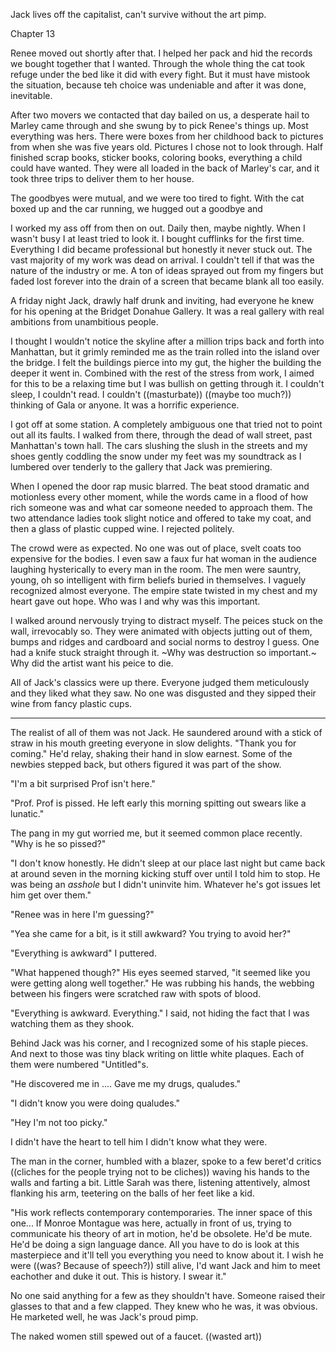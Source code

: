 Jack lives off the capitalist, can't survive without the art pimp.



Chapter 13

Renee moved out shortly after that. I helped her pack and hid the records we bought together that I wanted. Through the whole thing the cat took refuge under the bed like it did with every fight. But it must have mistook the situation, because teh choice was undeniable and after it was done, inevitable.

After two movers we contacted that day bailed on us, a desperate hail to Marley came through and she swung by to pick Renee's things up. Most everything was hers. There were boxes from her childhood back to pictures from when she was five years old. Pictures I chose not to look through. Half finished scrap books, sticker books, coloring books, everything a child could have wanted. They were all loaded in the back of Marley's car, and it took three trips to deliver them to her house.

The goodbyes were mutual, and we were too tired to fight. With the cat boxed up and the car running, we hugged out a goodbye and 

I worked my ass off from then on out. Daily then, maybe nightly. When I wasn't busy I at least tried to look it. I bought cufflinks for the first time. Everything I did became professional but honestly it never stuck out. The vast majority of my work was dead on arrival. I couldn't tell if that was the nature of the industry or me. A ton of ideas sprayed out from my fingers but faded lost forever into the drain of a screen that became blank all too easily.

A friday night Jack, drawly half drunk and inviting, had everyone he knew for his opening at the Bridget Donahue Gallery. It was a real gallery with real ambitions from unambitious people.

I thought I wouldn't notice the skyline after a million trips back and forth into Manhattan, but it grimly reminded me as the train rolled into the island over the bridge. I felt the buildings pierce into my gut, the higher the building the deeper it went in. Combined with the rest of the stress from work, I aimed for this to be a relaxing time but I was bullish on getting through it. I couldn't sleep, I couldn't read. I couldn't ((masturbate)) ((maybe too much?)) thinking of Gala or anyone. It was a horrific experience.

I got off at some station. A completely ambiguous one that tried not to point out all its faults. I walked from there, through the dead of wall street, past Manhattan's town hall. The cars slushing the slush in the streets and my shoes gently coddling the snow under my feet was my soundtrack as I lumbered over tenderly to the gallery that Jack was premiering.

When I opened the door rap music blarred. The beat stood dramatic and motionless every other moment, while the words came in a flood of how rich someone was and what car someone needed to approach them. The two attendance ladies took slight notice and offered to take my coat, and then a glass of plastic cupped wine. I rejected politely.

The crowd were as expected. No one was out of place, svelt coats too expensive for the bodies. I even saw a faux fur hat woman in the audience laughing hysterically to every man in the room. The men were sauntry, young, oh so intelligent with firm beliefs buried in themselves. I vaguely recognized almost everyone. The empire state twisted in my chest and my heart gave out hope. Who was I and why was this important.

I walked around nervously trying to distract myself. The peices stuck on the wall, irrevocably so. They were animated with objects jutting out of them, bumps and ridges and cardboard and social norms to destroy I guess. One had a knife stuck straight through it. ~Why was destruction so important.~ Why did the artist want his peice to die.

All of Jack's classics were up there. Everyone judged them meticulously and they liked what they saw. No one was disgusted and they sipped their wine from fancy plastic cups.



-------------

The realist of all of them was not Jack. He saundered around with a stick of straw in his mouth greeting everyone in slow delights. "Thank you for coming." He'd relay, shaking their hand in slow earnest. Some of the newbies stepped back, but others figured it was part of the show.


"I'm a bit surprised Prof isn't here."

"Prof. Prof is pissed. He left early this morning spitting out swears like a lunatic."

The pang in my gut worried me, but it seemed common place recently. "Why is he so pissed?"

"I don't know honestly. He didn't sleep at our place last night but came back at around seven in the morning kicking stuff over until I told him to stop. He was being an _asshole_ but I didn't uninvite him. Whatever he's got issues let him get over them."

"Renee was in here I'm guessing?"

"Yea she came for a bit, is it still awkward? You trying to avoid her?"

"Everything is awkward" I puttered.

"What happened though?" His eyes seemed starved, "it seemed like you were getting along well together." He was rubbing his hands, the webbing between his fingers were scratched raw with spots of blood.

"Everything is awkward. Everything." I said, not hiding the fact that I was watching them as they shook.

Behind Jack was his corner, and I recognized some of his staple pieces. And next to those was tiny black writing on little white plaques. Each of them were numbered "Untitled"s.

"He discovered me in .... Gave me my drugs, qualudes."

"I didn't know you were doing qualudes."

"Hey I'm not too picky."

I didn't have the heart to tell him I didn't know what they were.

The man in the corner, humbled with a blazer, spoke to a few beret'd critics ((cliches for the people trying not to be cliches)) waving his hands to the walls and farting a bit. Little Sarah was there, listening attentively, almost flanking his arm, teetering on the balls of her feet like a kid.

"His work reflects contemporary contemporaries. The inner space of this one... If Monroe Montague was here, actually in front of us, trying to communicate his theory of art in motion, he'd be obsolete. He'd be mute. He'd be doing a sign language dance. All you have to do is look at this masterpiece and it'll tell you everything you need to know about it. I wish he were ((was? Because of speech?)) still alive, I'd want Jack and him to meet eachother and duke it out. This is history. I swear it."

No one said anything for a few as they shouldn't have. Someone raised their glasses to that and a few clapped. They knew who he was, it was obvious. He marketed well, he was Jack's proud pimp.

The naked women still spewed out of a faucet. ((wasted art))
